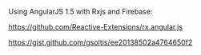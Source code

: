 Using AngularJS 1.5 with Rxjs and Firebase:

https://github.com/Reactive-Extensions/rx.angular.js

https://gist.github.com/gsoltis/ee20138502a4764650f2


